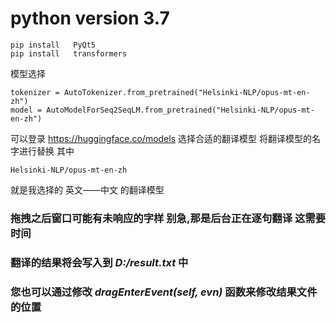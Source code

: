# python version 3.7 
    pip install   PyQt5 
    pip install   transformers


模型选择

    tokenizer = AutoTokenizer.from_pretrained("Helsinki-NLP/opus-mt-en-zh")
    model = AutoModelForSeq2SeqLM.from_pretrained("Helsinki-NLP/opus-mt-en-zh")

可以登录 https://huggingface.co/models 选择合适的翻译模型 将翻译模型的名字进行替换
其中 

    Helsinki-NLP/opus-mt-en-zh

就是我选择的 英文——中文 的翻译模型


### 拖拽之后窗口可能有未响应的字样  别急,那是后台正在逐句翻译 这需要时间

### 翻译的结果将会写入到 *D:/result.txt* 中

### 您也可以通过修改  *dragEnterEvent(self, evn)* 函数来修改结果文件的位置